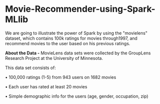 # Movie-Recommender-using-Spark-MLlib
We are going to illustrate the power of Spark by using the "movielens" dataset, which contains 100k ratings for movies through1997, and recommend movies to the user based on his previous ratings.


**About the Data -**
MovieLens data sets were collected by the GroupLens Research Project
at the University of Minnesota.

This data set consists of:

•	100,000 ratings (1-5) from 943 users on 1682 movies

•	Each user has rated at least 20 movies

•	Simple demographic info for the users (age, gender, occupation, zip)

